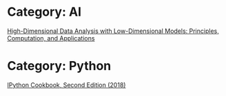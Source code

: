 Category: AI
===

[High-Dimensional Data Analysis with Low-Dimensional Models: Principles, Computation, and Applications](https://book-wright-ma.github.io/Book-WM-20210422.pdf)

Category: Python
===

[IPython Cookbook, Second Edition (2018)](https://ipython-books.github.io/)
